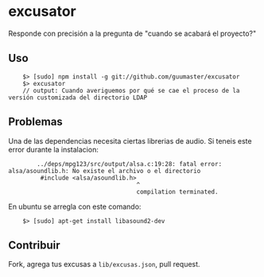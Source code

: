 excusator
=========

Responde con precisión a la pregunta de "cuando se acabará el proyecto?"

## Uso

```
    $> [sudo] npm install -g git://github.com/guumaster/excusator
    $> excusator
    // output: Cuando averiguemos por qué se cae el proceso de la versión customizada del directorio LDAP
```

## Problemas

Una de las dependencias necesita ciertas librerias de audio. Si teneis este error durante la instalacion: 

```
        ../deps/mpg123/src/output/alsa.c:19:28: fatal error: alsa/asoundlib.h: No existe el archivo o el directorio
         #include <alsa/asoundlib.h>
                                    ^
                                    compilation terminated.
```

En ubuntu se arregla con  este comando:

```
    $> [sudo] apt-get install libasound2-dev
```

## Contribuir

Fork, agrega tus excusas a `lib/excusas.json`, pull request.
